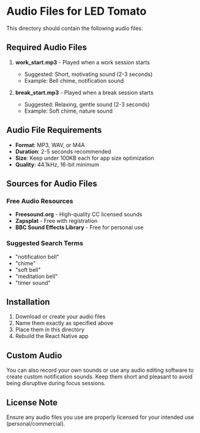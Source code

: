 # Audio Files for LED Tomato

This directory should contain the following audio files:

## Required Audio Files

1. **work_start.mp3** - Played when a work session starts
   - Suggested: Short, motivating sound (2-3 seconds)
   - Example: Bell chime, notification sound

2. **break_start.mp3** - Played when a break session starts
   - Suggested: Relaxing, gentle sound (2-3 seconds)
   - Example: Soft chime, nature sound

## Audio File Requirements

- **Format**: MP3, WAV, or M4A
- **Duration**: 2-5 seconds recommended
- **Size**: Keep under 100KB each for app size optimization
- **Quality**: 44.1kHz, 16-bit minimum

## Sources for Audio Files

### Free Audio Resources
- **Freesound.org** - High-quality CC licensed sounds
- **Zapsplat** - Free with registration
- **BBC Sound Effects Library** - Free for personal use

### Suggested Search Terms
- "notification bell"
- "chime"
- "soft bell"
- "meditation bell"
- "timer sound"

## Installation

1. Download or create your audio files
2. Name them exactly as specified above
3. Place them in this directory
4. Rebuild the React Native app

## Custom Audio

You can also record your own sounds or use any audio editing software to create custom notification sounds. Keep them short and pleasant to avoid being disruptive during focus sessions.

## License Note

Ensure any audio files you use are properly licensed for your intended use (personal/commercial).
